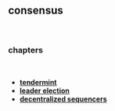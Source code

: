 ## consensus

<br>

### chapters

<br>

* **[tendermint](tendermint)**
* **[leader election](leader_election)**
* **[decentralized sequencers](decentralized_sequencers)**
